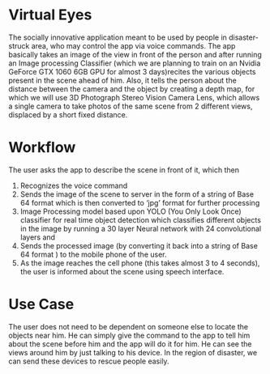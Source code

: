 # Virtual Eyes

The socially innovative application meant to be used by people in disaster-struck area, who may control the app via voice commands. The app basically takes an image of the view in front of the person and after running an Image processing Classifier (which we are planning to train on an Nvidia GeForce GTX 1060 6GB GPU for almost 3 days)recites the various objects present in the scene ahead of him. Also, it tells the person about the distance between the camera and the object by creating a depth map, for which we will use 3D Photograph Stereo Vision Camera Lens, which allows a single camera to take photos of the same scene from 2 different views, displaced by a short fixed distance.

# Workflow

The user asks the app to describe the scene in front of it, which then 
1) Recognizes the voice command
2) Sends the image of the scene to server in the form of a string of Base 64 format which is then converted to ‘jpg’ format for further processing
3)  Image Processing model based upon YOLO (You Only Look Once) classifier for real time  object detection which classifies different objects in the image by running a 30 layer Neural network with 24 convolutional layers and 
4) Sends the processed image (by converting it back into a string of Base 64 format ) to the mobile phone of the user.
5) As the image reaches the cell phone (this takes almost 3 to 4 seconds), the user is informed about the scene using speech interface.

# Use Case
The user does not need to be dependent on someone else to locate the objects near him. He can simply give the command to the app to tell him about the scene before him and the app will do it for him. He can see the views around him by just talking to his device. In the region of disaster, we can send these devices to rescue people easily.

